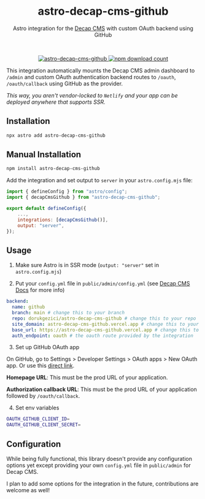 <div align="center">
	<h1 align="center">astro-decap-cms-github</h1>
	<p align="center">Astro integration for the <a href="https://decapcms.org" target="_blank">Decap CMS</a> with custom OAuth backend using GitHub</p><br/>
</div>

<p align="center">
  <a href="https://npmjs.com/package/astro-decap-cms-github">
    <img src="https://img.shields.io/npm/v/astro-decap-cms-github" alt="astro-decap-cms-github" />
  </a>
  <a href="https://npmjs.com/package/astro-decap-cms-github">
    <img src="https://img.shields.io/npm/dt/astro-decap-cms-github" alt="npm download count">
  </a>
</p>

This integration automatically mounts the Decap CMS admin dashboard to `/admin` and custom OAuth authentication backend routes to `/oauth`, `/oauth/callback` using GitHub as the provider.

_This way, you aren't vendor-locked to `Netlify` and your app can be deployed anywhere that supports SSR._

## Installation

```bash
npx astro add astro-decap-cms-github
```

## Manual Installation

```bash
npm install astro-decap-cms-github
```

Add the integration and set output to `server` in your `astro.config.mjs` file:

```js
import { defineConfig } from "astro/config";
import { decapCmsGithub } from "astro-decap-cms-github";

export default defineConfig({
    ...,
    integrations: [decapCmsGithub()],
    output: "server",
});
```

## Usage

1. Make sure Astro is in SSR mode (`output: "server"` set in `astro.config.mjs`)

2. Put your `config.yml` file in `public/admin/config.yml` (see [Decap CMS Docs](https://decapcms.org/docs/add-to-your-site/#configuration) for more info)

```yml
backend:
  name: github
  branch: main # change this to your branch
  repo: dorukgezici/astro-decap-cms-github # change this to your repo
  site_domain: astro-decap-cms-github.vercel.app # change this to your domain
  base_url: https://astro-decap-cms-github.vercel.app # change this to your prod URL
  auth_endpoint: oauth # the oauth route provided by the integration
```

3. Set up GitHub OAuth app

On GitHub, go to Settings > Developer Settings > OAuth apps > New OAuth app. Or use this [direct link](https://github.com/settings/applications/new).

**Homepage URL**: This must be the prod URL of your application.

**Authorization callback URL**: This must be the prod URL of your application followed by `/oauth/callback`.

4. Set env variables

```bash
OAUTH_GITHUB_CLIENT_ID=
OAUTH_GITHUB_CLIENT_SECRET=
```

## Configuration

While being fully functional, this library doesn't provide any configuration options yet except providing your own `config.yml` file in `public/admin` for Decap CMS.

I plan to add some options for the integration in the future, contributions are welcome as well!
